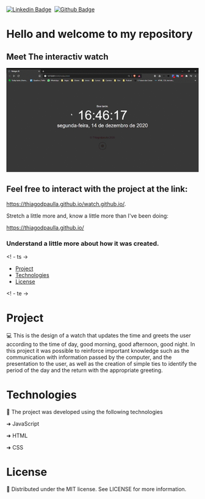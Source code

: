 [![Linkedin Badge](https://img.shields.io/badge/-LinkedIn-blue?style=flat-square&logo=Linkedin&logoColor=white&link=https://www.linkedin.com/in/thiagodepaulla/)](https://www.linkedin.com/in/thiagodepaulla/)   [![Github Badge](https://img.shields.io/badge/-Github-000?style=flat-square&logo=Github&logoColor=white&link=https://github.com/thiagodpaulla)](https://github.com/thiagodpaulla)

# Hello and welcome to my repository
## Meet The interactiv watch

![](https://github.com/thiagodpaulla/watch.github.io/blob/main/Watch.JS.gif)

## Feel free to interact with the project at the link:

https://thiagodpaulla.github.io/watch.github.io/.

Stretch a little more and, know a little more than I've been doing:

https://thiagodpaulla.github.io/

### Understand a little more about how it was created.

<! - ts ->

  * [Project](#project)
  * [Technologies](#technologies)
  * [License](#license)
  
  <! - te ->

# Project
💻 This is the design of a watch that updates the time and greets the user according to the time of day, good morning, good afternoon, good night.
In this project it was possible to reinforce important knowledge such as the communication with information passed by the computer, and the presentation to the user, as well as the creation of simple ties to identify the period of the day and the return with the appropriate greeting.


# Technologies

🚀 The project was developed using the following technologies


➜ JavaScript

➜ HTML

➜ CSS


# License
📂 Distributed under the MIT license. See LICENSE for more information.
